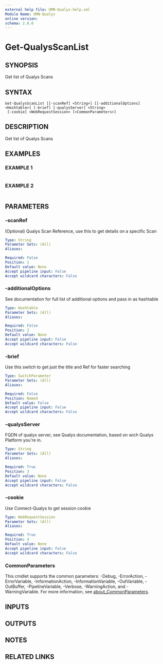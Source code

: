 ```yaml
---
external help file: UMN-Qualys-help.xml
Module Name: UMN-Qualys
online version:
schema: 2.0.0
---
```


# Get-QualysScanList

## SYNOPSIS
Get list of Qualys Scans

## SYNTAX

```
Get-QualysScanList [[-scanRef] <String>] [[-additionalOptions] <Hashtable>] [-brief] [-qualysServer] <String>
 [-cookie] <WebRequestSession> [<CommonParameters>]
```

## DESCRIPTION
Get list of Qualys Scans

## EXAMPLES

### EXAMPLE 1
```

```

### EXAMPLE 2
```

```

## PARAMETERS

### -scanRef
(Optional) Qualys Scan Reference, use this to get details on a specific Scan

```yaml
Type: String
Parameter Sets: (All)
Aliases:

Required: False
Position: 1
Default value: None
Accept pipeline input: False
Accept wildcard characters: False
```

### -additionalOptions
See documentation for full list of additional options and pass in as hashtable

```yaml
Type: Hashtable
Parameter Sets: (All)
Aliases:

Required: False
Position: 2
Default value: None
Accept pipeline input: False
Accept wildcard characters: False
```

### -brief
Use this switch to get just the title and Ref for faster searching

```yaml
Type: SwitchParameter
Parameter Sets: (All)
Aliases:

Required: False
Position: Named
Default value: False
Accept pipeline input: False
Accept wildcard characters: False
```

### -qualysServer
FQDN of qualys server, see Qualys documentation, based on wich Qualys Platform you're in.

```yaml
Type: String
Parameter Sets: (All)
Aliases:

Required: True
Position: 3
Default value: None
Accept pipeline input: False
Accept wildcard characters: False
```

### -cookie
Use Connect-Qualys to get session cookie

```yaml
Type: WebRequestSession
Parameter Sets: (All)
Aliases:

Required: True
Position: 4
Default value: None
Accept pipeline input: False
Accept wildcard characters: False
```

### CommonParameters
This cmdlet supports the common parameters: -Debug, -ErrorAction, -ErrorVariable, -InformationAction, -InformationVariable, -OutVariable, -OutBuffer, -PipelineVariable, -Verbose, -WarningAction, and -WarningVariable. For more information, see [about_CommonParameters](http://go.microsoft.com/fwlink/?LinkID=113216).

## INPUTS

## OUTPUTS

## NOTES

## RELATED LINKS
